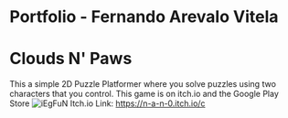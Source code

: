 # Portfolio - Fernando Arevalo Vitela 

  # Clouds N' Paws
  This a simple 2D Puzzle Platformer where you solve puzzles using two characters that you control. This game is on itch.io and the Google Play Store
  ![iEgFuN](https://github.com/user-attachments/assets/3a7ce9a5-c877-4303-b526-e6ff9b755ba5)
  Itch.io Link: https://n-a-n-0.itch.io/c

  



